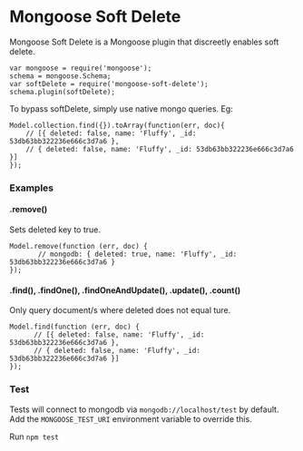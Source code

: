 Mongoose Soft Delete
====================

Mongoose Soft Delete is a Mongoose plugin that discreetly enables soft delete. 
```
var mongoose = require('mongoose');
schema = mongoose.Schema;
var softDelete = require('mongoose-soft-delete');
schema.plugin(softDelete);
```

To bypass softDelete, simply use native mongo queries.
Eg:
```
Model.collection.find({}).toArray(function(err, doc){
    // [{ deleted: false, name: 'Fluffy', _id: 53db63bb322236e666c3d7a6 },
    // { deleted: false, name: 'Fluffy', _id: 53db63bb322236e666c3d7a6 }]
});    
```      


### Examples

#### .remove()
Sets deleted key to true.
```
Model.remove(function (err, doc) {
       // mongodb: { deleted: true, name: 'Fluffy', _id: 53db63bb322236e666c3d7a6 }
});
```

#### .find(), .findOne(), .findOneAndUpdate(), .update(), .count()
Only query document/s where deleted does not equal ture.
```
Model.find(function (err, doc) {
      // [{ deleted: false, name: 'Fluffy', _id: 53db63bb322236e666c3d7a6 },
      // { deleted: false, name: 'Fluffy', _id: 53db63bb322236e666c3d7a6 }]
});
```

### Test
Tests will connect to mongodb via `mongodb://localhost/test` by default. Add the `MONGOOSE_TEST_URI` environment variable to override this. 

Run `npm test` 
